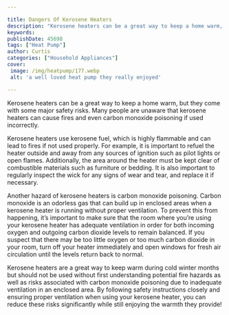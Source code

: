 ```yaml
---

title: Dangers Of Kerosene Heaters
description: "Kerosene heaters can be a great way to keep a home warm, but they come with some major safety risks. Many people are unaware that ...learn more about it now"
keywords: 
publishDate: 45698
tags: ["Heat Pump"]
author: Curtis
categories: ["Household Appliances"]
cover: 
 image: /img/heatpump/177.webp
 alt: 'a well loved heat pump they really enjoyed'

---
```


Kerosene heaters can be a great way to keep a home warm, but they come with some major safety risks. Many people are unaware that kerosene heaters can cause fires and even carbon monoxide poisoning if used incorrectly.

Kerosene heaters use kerosene fuel, which is highly flammable and can lead to fires if not used properly. For example, it is important to refuel the heater outside and away from any sources of ignition such as pilot lights or open flames. Additionally, the area around the heater must be kept clear of combustible materials such as furniture or bedding. It is also important to regularly inspect the wick for any signs of wear and tear, and replace it if necessary.

Another hazard of kerosene heaters is carbon monoxide poisoning. Carbon monoxide is an odorless gas that can build up in enclosed areas when a kerosene heater is running without proper ventilation. To prevent this from happening, it’s important to make sure that the room where you’re using your kerosene heater has adequate ventilation in order for both incoming oxygen and outgoing carbon dioxide levels to remain balanced. If you suspect that there may be too little oxygen or too much carbon dioxide in your room, turn off your heater immediately and open windows for fresh air circulation until the levels return back to normal.

Kerosene heaters are a great way to keep warm during cold winter months but should not be used without first understanding potential fire hazards as well as risks associated with carbon monoxide poisoning due to inadequate ventilation in an enclosed area. By following safety instructions closely and ensuring proper ventilation when using your kerosene heater, you can reduce these risks significantly while still enjoying the warmth they provide!
